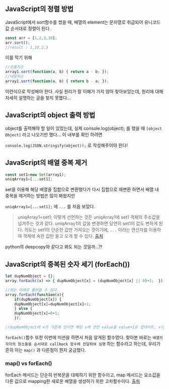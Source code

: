 ## JavaScript의 정렬 방법

JavaScript에서 sort함수를 썼을 때, 배열의 element는 문자열로 취급되어 유니코드 값 순서대로 정렬이 된다.

```jsx
const arr = [1,2,3,10];
arr.sort();
//result : 1,10,2,3
```

이를 막기 위해

```jsx
//오름차순
array1.sort(function(a, b) { return a - b; });
//내림차순
array1.sort(function(a, b) { return b - a; });
```

이런식으로 작성해야 한다. 사실 원리가 잘 이해가 가지 않아 찾아보았는데, 원리에 대해 자세히 설명하는 글을 찾지 못했다…

## JavaScript의 object 출력 방법

object를 출력해야 할 일이 있었는데, 실제 console.log(object); 를 했을 때 `[object Object]` 라고 나오기만 했다… 이 내부를 확인 하려면

`console.log(JSON.stringify(object));` 로 작성해주어야 한다!

## JavaScript의 배열 중복 제거

```jsx
const set1=new Set(array1);
uniqArray1=[...set1];
```

set을 이용해 해당 배열을 집합으로 변환했다가 다시 집합으로 재변환 하면서 배열 내 중복을 제거하는 방법은 많이 봐왔지만 

`uniqArray1=[...set1];` 에 `...` 를 처음 보았다. 

> uniqArray1=set1; 이렇게 선언하는 것은 uniqArray1에 set1 객체의 주소값을 넘겨주는 것과 같다. uniqArray1의 값을 변경하면 당연히 set1의 값도 변하게 된다. 의도는 set1의 단순한 값만 가져오는 것이기에, `...` 이라는 연산자를 이용하여 객체에 속한 값만 들고 오게 할 수 있다.  [출처](https://velog.io/@diveforme/%EC%9E%90%EB%B0%94%EC%8A%A4%ED%81%AC%EB%A6%BD%ED%8A%B8%EC%97%90%EC%84%9C-...-%EC%9D%98%EB%AF%B8)
> 

python의 deepcopy와 같다고 봐도 되는 것일까…?!

## JavaScript의 중복된 숫자 세기 (forEach())

```jsx
let dupNumObject = {};
array.forEach((x) => { dupNumObject[x] = (dupNumObject[x] || 0)+1;  });

//위는 아래로 풀어쓸 수 있다.
array.forEach(function(x){ 
	if(dupNumObject[x]) {
	dupNumObject[x]=dupNumObject[x]+1;
	} else {
	dupNumObject[x]=0+1;
	}); 

//dupNumObject에 x가 기존에 있다면 해당 x에 관한 value을 value+1로 업데이트, x가 없었다면 0+1로 value를 추가시켜준다.
```

`forEach()`함수 또한 이번에 미션을 하면서 처음 알게된 함수였다. 찾아본 바로는 `배열의 각각의 원소들을 순서대로 callback 함수에 전달하여 실행` 하는 함수라고 하는데, 우리가 흔히 아는 `map()` 과 다른점이 뭔지 궁금했다.

### map() vs forEach()

forEach 메서드는 단순히 반복문을 대체하기 위한 함수이고, map 메서드는 요소값을 다른 값으로 mapping한 새로운 배열을 생성하기 위한 고차함수이다.  [출처](https://d-cron.tistory.com/11)